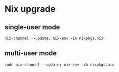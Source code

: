 # Nix upgrade
## single-user mode
```
nix-channel --update; nix-env -iA nixpkgs.nix
```
## multi-user mode
```
sudo nix-channel --update; nix-env -iA nixpkgs.nix
```
